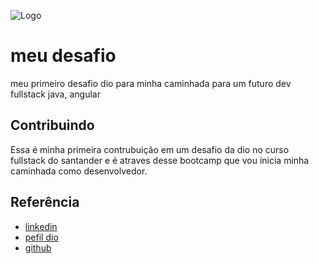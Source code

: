 
![Logo](https://assets.dio.me/_6T0Dko707RVy2RMbFsIRVzFGy8BFKIFLkLZBAgwB1o/f:webp/q:80/L2FydGljbGVzL2NvdmVyLzM2NGZiNzAwLTRjNmYtNDgyYi05MWZlLTZjNjZiMzFhZThhMS5qcGc)


# meu desafio 

meu primeiro desafio dio para minha caminhada para um futuro dev fullstack java, angular

## Contribuindo

Essa é minha primeira contrubuição em um desafio da dio no curso fullstack do santander 
e é atraves desse bootcamp que vou inicia minha caminhada como desenvolvedor.


## Referência

 - [linkedin](https://www.linkedin.com/public-profile/settings?trk=d_flagship3_profile_self_view_public_profile)
 - [pefil dio](https://www.dio.me/users/fratenidadesl)
 - [github](https://github.com/sergioaugustodev91)

